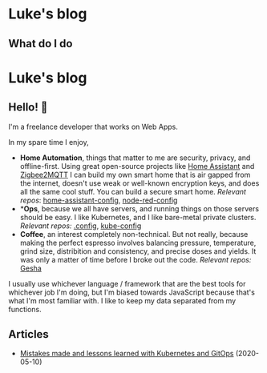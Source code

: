 # Luke's blog

## What do I do

# Luke's blog

## Hello! 👋

I'm a freelance developer that works on Web Apps.

In my spare time I enjoy,

- **Home Automation**, things that matter to me are security, privacy, and offline-first. Using great open-source projects like [Home Assistant](https://github.com/home-assistant) and [Zigbee2MQTT](https://github.com/koenkk/zigbee2mqtt) I can build my own smart home that is air gapped from the internet, doesn't use weak or well-known encryption keys, and does all the same cool stuff. You can build a secure smart home. *Relevant repos*: [home-assistant-config](https://github.com/LukeChannings/home-assistant-config), [node-red-config](https://github.com/LukeChannings/node-red-config)
- ***Ops**, because we all have servers, and running things on those servers should be easy. I like Kubernetes, and I like bare-metal private clusters. *Relevant repos:* [.config](https://github.com/LukeChannings/.config), [kube-config](https://github.com/LukeChannings/kube-config)
- **Coffee**, an interest completely non-technical. But not really, because making the perfect espresso involves balancing pressure, temperature, grind size, distribition and consistency, and precise doses and yields. It was only a matter of time before I broke out the code. *Relevant repos:* [Gesha](https://github.com/LukeChannings/gesha)


I usually use whichever language / framework that are the best tools for whichever job I'm doing, but I'm biased towards JavaScript because that's what I'm most familiar with. I like to keep my data separated from my functions.

## Articles

- [Mistakes made and lessons learned with Kubernetes and GitOps](./2020-05-10-kubernetes-gitops-lessons.markdown) (2020-05-10)
